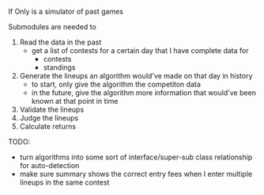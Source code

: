 If Only is a simulator of past games

Submodules are needed to

1. Read the data in the past
    - get a list of contests for a certain day that I have complete data for
        - contests
        - standings
2. Generate the lineups an algorithm would've made on that day in history
    - to start, only give the algorithm the competiton data
    - in the future, give the algorithm more information that would've been known at
      that point in time
3. Validate the lineups
4. Judge the lineups
5. Calculate returns

TODO:

-   turn algorithms into some sort of interface/super-sub class relationship for auto-detection
-   make sure summary shows the correct entry fees when I enter multiple lineups in the same contest
